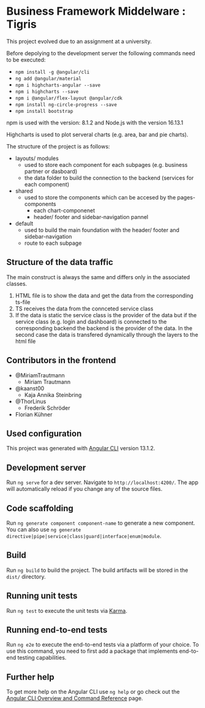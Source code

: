# Business Framework Middelware : Tigris

This project evolved due to an assignment at a university.

Before depolying to the development server the following commands need to be executed:

- `npm install -g @angular/cli`
- `ng add @angular/material`
- `npm i highcharts-angular --save`
- `npm i highcharts --save`
- `npm i @angular/flex-layout @angular/cdk`
- `npm install ng-circle-progress --save`
- `npm install bootstrap`

npm is used with the version: 8.1.2 and Node.js with the version 16.13.1

Highcharts is used to plot serveral charts (e.g. area, bar and pie charts).

The structure of the project is as follows:

- layouts/ modules
    - used to store each component for each subpages (e.g. business partner or dasboard)
    - the data folder to build the connection to the backend (services for each component)
- shared
    - used to store the components which can be accesed by the pages-components
        - each chart-componenet
        - header/ footer and sidebar-navigation pannel
- default
    - used to build the main foundation with the header/ footer and sidebar-navigation
    - route to each subpage

## Structure of the data traffic

The main construct is always the same and differs only in the associated classes.

1. HTML file is to show the data and get the data from the corresponding ts-file
2. TS receives the data from the connceted service class
3. If the data is static the service class is the provider of the data but if the service class (e.g. login and dashboard) is connected to the corresponding backend the backend is the provider of the data. In the second case the data is transfered dynamically through the layers to the html file

## Contributors in the frontend

- @MiriamTrautmann
    - Miriam Trautmann
- @kaanst00
    - Kaja Annika Steinbring
- @ThorLinus
    - Frederik Schröder
- Florian Kühner

## Used configuration

This project was generated with [Angular CLI](https://github.com/angular/angular-cli) version 13.1.2.

## Development server

Run `ng serve` for a dev server. Navigate to `http://localhost:4200/`. The app will automatically reload if you change any of the source files.

## Code scaffolding

Run `ng generate component component-name` to generate a new component. You can also use `ng generate directive|pipe|service|class|guard|interface|enum|module`.

## Build

Run `ng build` to build the project. The build artifacts will be stored in the `dist/` directory.

## Running unit tests

Run `ng test` to execute the unit tests via [Karma](https://karma-runner.github.io).

## Running end-to-end tests

Run `ng e2e` to execute the end-to-end tests via a platform of your choice. To use this command, you need to first add a package that implements end-to-end testing capabilities.

## Further help

To get more help on the Angular CLI use `ng help` or go check out the [Angular CLI Overview and Command Reference](https://angular.io/cli) page.
